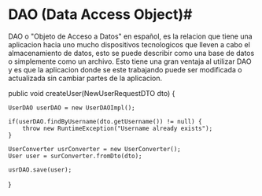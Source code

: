 # DAO (Data Access Object)#
DAO o "Objeto de Acceso a Datos" en español, es la relacion que tiene 
una aplicacion hacia uno mucho dispositivos tecnologicos que lleven
a cabo el almacenamiento de datos, esto se puede describir como 
una base de datos o simplemente como un archivo. 
Esto tiene una gran ventaja al utilizar DAO y es que la aplicacion 
donde se este trabajando puede ser modificada o actualizada sin cambiar
partes de la aplicacion.


public void createUser(NewUserRequestDTO dto) {  

    UserDAO userDAO = new UserDAOImpl();  
        
    if(userDAO.findByUsername(dto.getUsername()) != null) {  
        throw new RuntimeException("Username already exists");  
    }  
        
    UserConverter usrConverter = new UserConverter();  
    User user = surConverter.fromDto(dto);  
    
    usrDAO.save(user);  
}
